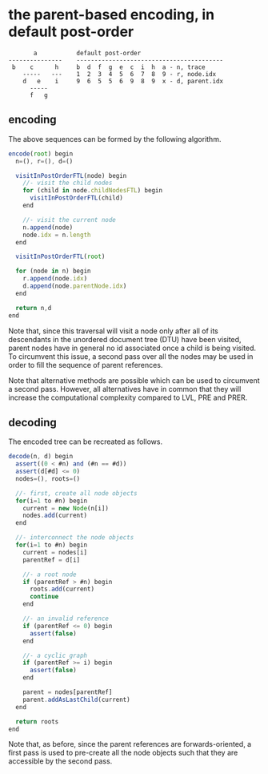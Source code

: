 
<!-- ======================================================================= -->
# the parent-based encoding, in default post-order

```
       a           default post-order
---------------    -----------------------------------------
 b    c      h     b  d  f  g  e  c  i  h  a - n, trace
    -----   ---    1  2  3  4  5  6  7  8  9 - r, node.idx
    d   e    i     9  6  5  5  6  9  8  9  x - d, parent.idx
      -----
      f   g
```

<!-- ======================================================================= -->
## encoding

The above sequences can be formed by the following algorithm.

```js
encode(root) begin
  n=(), r=(), d=()

  visitInPostOrderFTL(node) begin
    //- visit the child nodes
    for (child in node.childNodesFTL) begin
      visitInPostOrderFTL(child)
    end

    //- visit the current node
    n.append(node)
    node.idx = n.length
  end

  visitInPostOrderFTL(root)

  for (node in n) begin
    r.append(node.idx)
    d.append(node.parentNode.idx)
  end

  return n,d
end
```

Note that, since this traversal will visit a node only after all of its
descendants in the unordered document tree (DTU) have been visited, parent
nodes have in general no id associated once a child is being visited. To
circumvent this issue, a second pass over all the nodes may be used in
order to fill the sequence of parent references.

Note that alternative methods are possible which can be used to circumvent a
second pass. However, all alternatives have in common that they will increase
the computational complexity compared to LVL, PRE and PRER.

<!-- ======================================================================= -->
## decoding

The encoded tree can be recreated as follows.

```js
decode(n, d) begin
  assert((0 < #n) and (#n == #d))
  assert(d[#d] <= 0)
  nodes=(), roots=()

  //- first, create all node objects
  for(i=1 to #n) begin
    current = new Node(n[i])
    nodes.add(current)
  end

  //- interconnect the node objects
  for(i=1 to #n) begin
    current = nodes[i]
    parentRef = d[i]

    //- a root node
    if (parentRef > #n) begin
      roots.add(current)
      continue
    end

    //- an invalid reference
    if (parentRef <= 0) begin
      assert(false)
    end

    //- a cyclic graph
    if (parentRef >= i) begin
      assert(false)
    end

    parent = nodes[parentRef]
    parent.addAsLastChild(current)
  end

  return roots
end
```

Note that, as before, since the parent references are forwards-oriented,
a first pass is used to pre-create all the node objects such that they are
accessible by the second pass.
